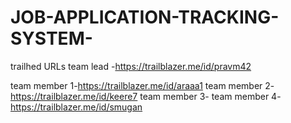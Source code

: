 # JOB-APPLICATION-TRACKING-SYSTEM- 
trailhed URLs 
team lead -https://trailblazer.me/id/pravm42

team member 1-https://trailblazer.me/id/araaa1 
team member 2-https://trailblazer.me/id/keere7
team member 3-
team member 4-https://trailblazer.me/id/smugan
